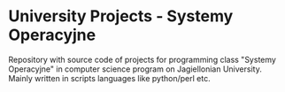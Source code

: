 <h1>University Projects - Systemy Operacyjne</h1>
<p>Repository with source code of projects for programming class "Systemy Operacyjne" in computer science program on Jagiellonian University. Mainly written in scripts languages like python/perl etc.</p>
